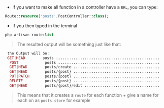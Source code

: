 - If you want to make all function in a controller have a `URL`, you can type:

````php
Route::resource('posts',PostController::class);
````

- If you then typed in the terminal

````php
php artisan route:list
````

> The resulted output will be something just like that:

````php
 the Output will be:
 GET|HEAD        posts ....................................................................................... posts.index › PostController@index
  POST            posts ....................................................................................... posts.store › PostController@store
  GET|HEAD        posts/create .............................................................................. posts.create › PostController@create
  GET|HEAD        posts/{post} .................................................................................. posts.show › PostController@show
  PUT|PATCH       posts/{post} .............................................................................. posts.update › PostController@update
  DELETE          posts/{post} ............................................................................ posts.destroy › PostController@destroy
  GET|HEAD        posts/{post}/edit ............................................................................. posts.edit › PostController@edit
````

> This means that it creates a `route` for each function + give a name for each on as `posts.store` for example